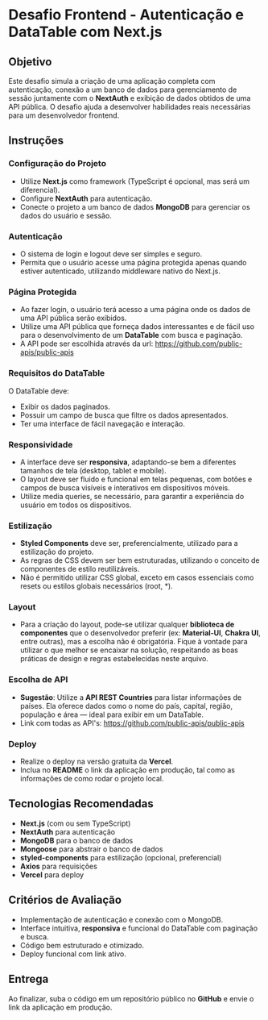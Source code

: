 # Desafio Frontend - Autenticação e DataTable com Next.js

## Objetivo

Este desafio simula a criação de uma aplicação completa com autenticação, conexão a um banco de dados para gerenciamento de sessão juntamente com o **NextAuth** e exibição de dados obtidos de uma API pública. O desafio ajuda a desenvolver habilidades reais necessárias para um desenvolvedor frontend.

## Instruções

### Configuração do Projeto
- Utilize **Next.js** como framework (TypeScript é opcional, mas será um diferencial).
- Configure **NextAuth** para autenticação.
- Conecte o projeto a um banco de dados **MongoDB** para gerenciar os dados do usuário e sessão.

### Autenticação
- O sistema de login e logout deve ser simples e seguro.
- Permita que o usuário acesse uma página protegida apenas quando estiver autenticado, utilizando middleware nativo do Next.js.

### Página Protegida
- Ao fazer login, o usuário terá acesso a uma página onde os dados de uma API pública serão exibidos.
- Utilize uma API pública que forneça dados interessantes e de fácil uso para o desenvolvimento de um **DataTable** com busca e paginação.
- A API pode ser escolhida através da url: https://github.com/public-apis/public-apis

### Requisitos do DataTable
O DataTable deve:
- Exibir os dados paginados.
- Possuir um campo de busca que filtre os dados apresentados.
- Ter uma interface de fácil navegação e interação.

### Responsividade
- A interface deve ser **responsiva**, adaptando-se bem a diferentes tamanhos de tela (desktop, tablet e mobile).
- O layout deve ser fluido e funcional em telas pequenas, com botões e campos de busca visíveis e interativos em dispositivos móveis.
- Utilize media queries, se necessário, para garantir a experiência do usuário em todos os dispositivos.

### Estilização
- **Styled Components** deve ser, preferencialmente, utilizado para a estilização do projeto.
- As regras de CSS devem ser bem estruturadas, utilizando o conceito de componentes de estilo reutilizáveis.
- Não é permitido utilizar CSS global, exceto em casos essenciais como resets ou estilos globais necessários (root, *).

### Layout
- Para a criação do layout, pode-se utilizar qualquer **biblioteca de componentes** que o desenvolvedor preferir (ex: **Material-UI**, **Chakra UI**, entre outras), mas a escolha não é obrigatória. Fique à vontade para utilizar o que melhor se encaixar na solução, respeitando as boas práticas de design e regras estabelecidas neste arquivo.

### Escolha de API
- **Sugestão**: Utilize a **API REST Countries** para listar informações de países. Ela oferece dados como o nome do país, capital, região, população e área — ideal para exibir em um DataTable.
- Link com todas as API's: https://github.com/public-apis/public-apis

### Deploy
- Realize o deploy na versão gratuita da **Vercel**.
- Inclua no **README** o link da aplicação em produção, tal como as informações de como rodar o projeto local.

## Tecnologias Recomendadas
- **Next.js** (com ou sem TypeScript)
- **NextAuth** para autenticação
- **MongoDB** para o banco de dados
- **Mongoose** para abstrair o banco de dados
- **styled-components** para estilização (opcional, preferencial)
- **Axios** para requisições
- **Vercel** para deploy

## Critérios de Avaliação
- Implementação de autenticação e conexão com o MongoDB.
- Interface intuitiva, **responsiva** e funcional do DataTable com paginação e busca.
- Código bem estruturado e otimizado.
- Deploy funcional com link ativo.

## Entrega
Ao finalizar, suba o código em um repositório público no **GitHub** e envie o link da aplicação em produção.
